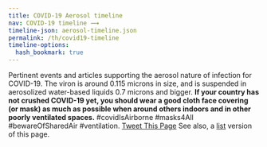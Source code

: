 ```yaml
---
title: COVID-19 Aerosol timeline
nav: COVID-19 timeline ⟿
timeline-json: aerosol-timeline.json
permalink: /th/covid19-timeline
timeline-options: 
  hash_bookmark: true
---
```


Pertinent events and articles supporting the aerosol nature of infection for COVID-19. The viron is around 0.115 microns in size, and is suspended in aerosolized water-based liquids 0.7 microns and bigger. **If your country has not crushed COVID-19 yet, you should wear a good cloth face covering (or mask) as much as possible when around others indoors and in other poorly ventilated spaces.** #covidIsAirborne #masks4All #bewareOfSharedAir #ventilation. <a href="https://twitter.com/intent/tweet?url=https%3A%2F%2Fits-airborne.org%2Fcovid19-timeline&via=AerosolizedC19&text=%23COVIDisAirborne%20%23masks4All%20%23bewareOfSharedAir%20%23ventilation. See: " target="_blank">Tweet This Page</a> See also, a [list](covid19-list.html) version of this page.

